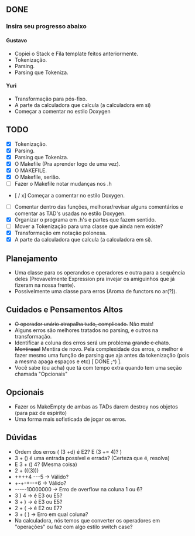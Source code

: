 ## DONE
### Insira seu progresso abaixo
#### Gustavo
- Copiei o Stack e Fila template feitos anteriormente.
- Tokenização.
- Parsing.
- Parsing que Tokeniza.

#### Yuri
- Transformação para pós-fixo.
- A parte da calculadora que calcula (a calculadora em si)
- Começar a comentar no estilo Doxygen

## TODO
- [x] Tokenização.
- [x] Parsing.
- [x] Parsing que Tokeniza.
- [x] O Makefile (Pra aprender logo de uma vez).
- [x] O MAKEFILE.
- [x] O Makefile, serião.
- [ ] Fazer o Makefile notar mudanças nos .h
- [  / x] Começar a comentar no estilo Doxygen.
- [ ] Comentar dentro das funções, melhorar/revisar alguns comentários e comentar as TAD's usadas no estilo Doxygen.
- [x] Organizar o programa em .h's e partes que fazem sentido.
- [ ] Mover a Tokenização para uma classe que ainda nem existe?
- [x] Transformação em notação polonesa.
- [x] A parte da calculadora que calcula (a calculadora em si).

## Planejamento
- Uma classe para os operandos e operadores e outra
para a sequência deles (Provavelmente Expression pra invejar os amiguinhos que
já fizeram na nossa frente).
- Possivelmente uma classe para erros (Aroma de functors no ar(?)).

## Cuidados e Pensamentos Altos
- ~~O operador unário atrapalha tudo, complicado.~~ Não mais!
- Alguns erros são melhores tratados no parsing, e outros na transformação.
- Identificar a coluna dos erros será um problema ~~grande e chato~~. ~~Mentiraaa!~~
Mentira de novo. Pela complexidade dos erros, o melhor é fazer mesmo uma função de
parsing que aja antes da tokenização (pois a mesma apaga espaços e etc) [ DONE ;^) ].
- Você sabe (ou acha) que tá com tempo extra quando tem uma seção chamada "Opcionais"

## Opcionais
- Fazer os MakeEmpty de ambas as TADs darem destroy nos objetos (para paz de espírito)
- Uma forma mais sofisticada de jogar os erros.


## Dúvidas
- Ordem dos erros ( (3 +d) é E2? E (3 += 4)? )
- 3 + () é uma entrada possível e errada? (Certeza que é, resolva)
- E 3 + () 4? (Mesma coisa)
- 2 + (((3)))
- ++++4 ---5 -> Válido?
- +-+-+--+6 -> Válido?
- -----10000000 -> Erro de overflow na coluna 1 ou 6?
- 3 ) 4 -> é E3 ou E5?
- 3 + ) -> é E3 ou E5?
- 2 + ( -> é E2 ou E7?
- 3 + ( ) -> Erro em qual coluna?
- Na calculadora, nós temos que converter os operadores em "operações" ou faz
com algo estilo switch case?
